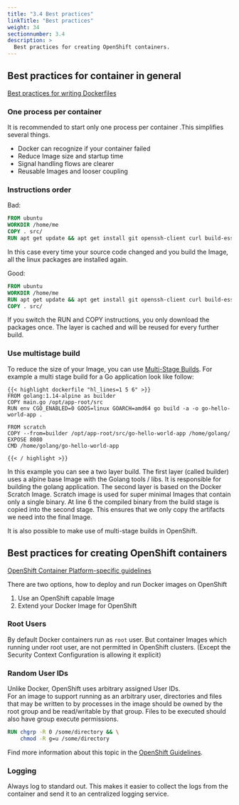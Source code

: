 ```yaml
---
title: "3.4 Best practices"
linkTitle: "Best practices"
weight: 34
sectionnumber: 3.4
description: >
  Best practices for creating OpenShift containers.
---
```


## Best practices for container in general

[Best practices for writing Dockerfiles](https://docs.docker.com/develop/develop-images/dockerfile_best-practices/)


### One process per container

It is recommended to start only one process per container .This simplifies several things.

* Docker can recognize if your container failed
* Reduce Image size and startup time
* Signal handling flows are clearer
* Reusable Images and looser coupling


### Instructions order


Bad:

```Dockerfile
FROM ubuntu
WORKDIR /home/me
COPY . src/
RUN apt get update && apt get install git openssh-client curl build-essential
```

In this case every time your source code changed and you build the Image, all the linux packages are installed again.

Good:

```Dockerfile
FROM ubuntu
WORKDIR /home/me
RUN apt get update && apt get install git openssh-client curl build-essential
COPY . src/

```

If you switch the RUN and COPY instructions, you only download the packages once. The layer is cached and will be reused for every further build.


### Use multistage build

To reduce the size of your Image, you can use [Multi-Stage Builds](https://docs.docker.com/develop/develop-images/dockerfile_best-practices/#use-multi-stage-builds). For example a multi stage build for a Go application look like follow:


```
{{< highlight dockerfile "hl_lines=1 5 6" >}}
FROM golang:1.14-alpine as builder
COPY main.go /opt/app-root/src
RUN env CGO_ENABLED=0 GOOS=linux GOARCH=amd64 go build -a -o go-hello-world-app .

FROM scratch
COPY --from=builder /opt/app-root/src/go-hello-world-app /home/golang/
EXPOSE 8080
CMD /home/golang/go-hello-world-app

{{< / highlight >}}
```

In this example you can see a two layer build. The first layer (called builder) uses a alpine base Image with the Golang tools / libs. It is responsible for building the golang application. The second layer is based on the Docker Scratch Image. Scratch image is used for super minimal Images that contain only a single binary.
At line 6 the compiled binary from the build stage is copied into the second stage. This ensures that we only copy the artifacts we need into the final Image.

It is also possible to make use of multi-stage builds in OpenShift.


## Best practices for creating OpenShift containers

[OpenShift Container Platform-specific guidelines](https://docs.openshift.com/container-platform/4.5/openshift_images/create-images.html#images-create-guide-openshift_create-images)

There are two options, how to deploy and run Docker images on OpenShift

1. Use an OpenShift capable Image
2. Extend your Docker Image for OpenShift


### Root Users

By default Docker containers run as `root` user. But container Images which running under root user, are not permitted in OpenShift clusters. (Except the Security Context Configuration is allowing it explicit)


### Random User IDs

Unlike Docker, OpenShift uses arbitrary assigned User IDs.  
For an image to support running as an arbitrary user, directories and files that may be written to by processes in the image should be owned by the root group and be read/writable by that group. Files to be executed should also have group execute permissions.

``` DOCKERFILE
RUN chgrp -R 0 /some/directory && \
    chmod -R g=u /some/directory
```

Find more information about this topic in the [OpenShift Guidelines](https://docs.openshift.com/container-platform/3.11/creating_images/guidelines.html#openshift-specific-guidelines).


### Logging

Always log to standard out. This makes it easier to collect the logs from the container and send it to an centralized logging service.